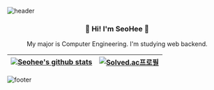 <!--### Hi there 👋-->

<!--
**seohee-P/seohee-P** is a ✨ _special_ ✨ repository because its `README.md` (this file) appears on your GitHub profile.

Here are some ideas to get you started:

- 🔭 I’m currently working on ...
- 🌱 I’m currently learning ...
- 👯 I’m looking to collaborate on ...
- 🤔 I’m looking for help with ...
- 💬 Ask me about ...
- 📫 How to reach me: ...
- 😄 Pronouns: ...
- ⚡ Fun fact: ...
-->



![header](https://capsule-render.vercel.app/api?type=waving&color=0:30cfd0,100:330867&height=200&text=Welcome%20SeoHee's%20GitHub&fontColor=FFFFFF&fontSize=45&fontAlignY=40)

<div align=center>
  <h3>👋 Hi! I'm SeoHee 👋</h3>
  My major is Computer Engineering. I'm studying web backend.
</div>

|[![Seohee's github stats](https://github-readme-stats.vercel.app/api?username=seohee-P&theme=vue&rank_icon=github&hide_border=True)](https://github.com/seohee-P) | [![Solved.ac프로필](http://mazassumnida.wtf/api/pastel/generate_badge?boj=almostdone)](https://solved.ac/almostdone)|
|:---:|:---:|
<!--지금은 사용안함.[![Top Langs](https://github-readme-stats.vercel.app/api/top-langs/?username=seohee-P)](https://github.com/seohee-P)-->



![footer](https://capsule-render.vercel.app/api?type=waving&color=0:330867,100:30cfd0&section=footer)
